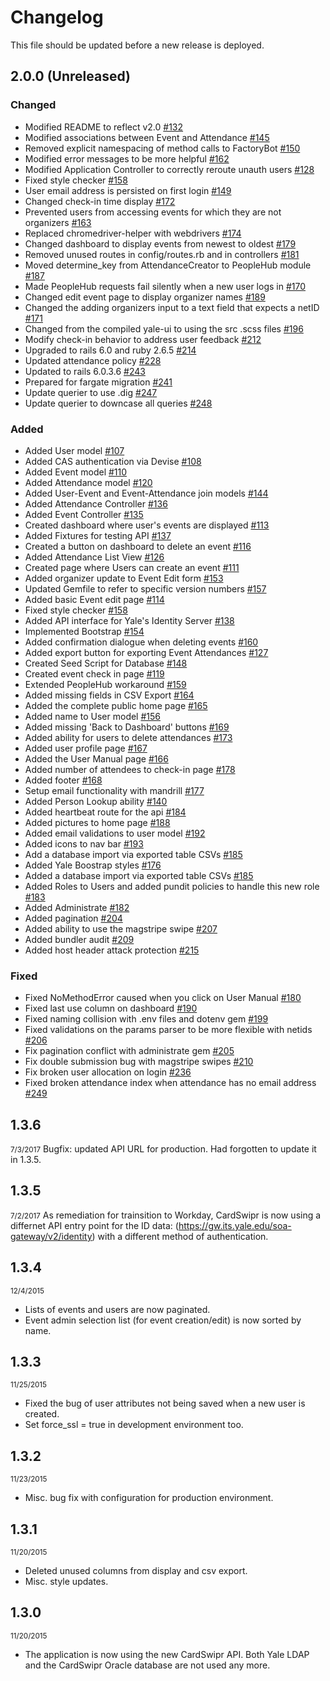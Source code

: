 # Changelog

This file should be updated before a new release is deployed.

## 2.0.0 (Unreleased)
### Changed
* Modified README to reflect v2.0 [#132](https://gitlab.com/yale-sdmp/cardswipr/issues/132)
* Modified associations between Event and Attendance [#145](https://gitlab.com/yale-sdmp/cardswipr/issues/145)
* Removed explicit namespacing of method calls to FactoryBot [#150](https://gitlab.com/yale-sdmp/cardswipr/issues/150)
* Modified error messages to be more helpful [#162](https://gitlab.com/yale-sdmp/cardswipr/issues/162)
* Modified Application Controller to correctly reroute unauth users [#128](https://gitlab.com/yale-sdmp/cardswipr/issues/128)
* Fixed style checker [#158](https://gitlab.com/yale-sdmp/cardswipr/issues/158)
* User email address is persisted on first login [#149](https://gitlab.com/yale-sdmp/cardswipr/issues/149)
* Changed check-in time display [#172](https://gitlab.com/yale-sdmp/cardswipr/issues/172)
* Prevented users from accessing events for which they are not organizers [#163](https://gitlab.com/yale-sdmp/cardswipr/issues/163)
* Replaced chromedriver-helper with webdrivers [#174](https://gitlab.com/yale-sdmp/cardswipr/issues/174)
* Changed dashboard to display events from newest to oldest [#179](https://gitlab.com/yale-sdmp/cardswipr/issues/179)
* Removed unused routes in config/routes.rb and in controllers [#181](https://gitlab.com/yale-sdmp/cardswipr/issues/181)
* Moved determine_key from AttendanceCreator to PeopleHub module [#187](https://gitlab.com/yale-sdmp/cardswipr/issues/179)
* Made PeopleHub requests fail silently when a new user logs in [#170](https://gitlab.com/yale-sdmp/cardswipr/issues/170)
* Changed edit event page to display organizer names [#189](https://gitlab.com/yale-sdmp/cardswipr/issues/189)
* Changed the adding organizers input to a text field that expects a netID [#171](https://gitlab.com/yale-sdmp/cardswipr/issues/171)
* Changed from the compiled yale-ui to using the src .scss files [#196](https://gitlab.com/yale-sdmp/cardswipr/issues/196)
* Modify check-in behavior to address user feedback [#212](https://gitlab.com/yale-sdmp/cardswipr/issues/212)
* Upgraded to rails 6.0 and ruby 2.6.5 [#214](https://gitlab.com/yale-sdmp/cardswipr/issues/214)
* Updated attendance policy [#228](https://gitlab.com/yale-sdmp/cardswipr/issues/228)
* Updated to rails 6.0.3.6 [#243](https://gitlab.com/yale-sdmp/cardswipr/-/issues/243)
* Prepared for fargate migration [#241](https://gitlab.com/yale-sdmp/cardswipr/issues/241)
* Update querier to use .dig [#247](https://gitlab.com/yale-sdmp/cardswipr/issues/247)
* Update querier to downcase all queries [#248](https://gitlab.com/yale-sdmp/cardswipr/issues/248)

### Added
* Added User model [#107](https://gitlab.com/yale-sdmp/cardswipr/issues/107)
* Added CAS authentication via Devise [#108](https://gitlab.com/yale-sdmp/cardswipr/issues/108)
* Added Event model [#110](https://gitlab.com/yale-sdmp/cardswipr/issues/110)
* Added Attendance model [#120](https://gitlab.com/yale-sdmp/cardswipr/issues/120)
* Added User-Event and Event-Attendance join models [#144](https://gitlab.com/yale-sdmp/cardswipr/issues/144)
* Added Attendance Controller [#136](https://gitlab.com/yale-sdmp/cardswipr/issues/136)
* Added Event Controller [#135](https://gitlab.com/yale-sdmp/cardswipr/issues/135)
* Created dashboard where user's events are displayed [#113](https://gitlab.com/yale-sdmp/cardswipr/issues/113)
* Added Fixtures for testing API [#137](https://gitlab.com/yale-sdmp/cardswipr/issues/137)
* Created a button on dashboard to delete an event [#116](https://gitlab.com/yale-sdmp/cardswipr/issues/116)
* Added Attendance List View [#126](https://gitlab.com/yale-sdmp/cardswipr/issues/126)
* Created page where Users can create an event [#111](https://gitlab.com/yale-sdmp/cardswipr/issues/111)
* Added organizer update to Event Edit form [#153](https://gitlab.com/yale-sdmp/cardswipr/issues/153)
* Updated Gemfile to refer to specific version numbers [#157](https://gitlab.com/yale-sdmp/cardswipr/issues/157)
* Added basic Event edit page [#114](https://gitlab.com/yale-sdmp/cardswipr/issues/114)
* Fixed style checker [#158](https://gitlab.com/yale-sdmp/cardswipr/issues/158)
* Added API interface for Yale's Identity Server [#138](https://gitlab.com/yale-sdmp/cardswipr/issues/138)
* Implemented Bootstrap [#154](https://gitlab.com/yale-sdmp/cardswipr/issues/154)
* Added confirmation dialogue when deleting events [#160](https://gitlab.com/yale-sdmp/cardswipr/issues/160)
* Added export button for exporting Event Attendances [#127](https://gitlab.com/yale-sdmp/cardswipr/issues/127)
* Created Seed Script for Database [#148](https://gitlab.com/yale-sdmp/cardswipr/issues/148)
* Created event check in page [#119](https://gitlab.com/yale-sdmp/cardswipr/issues/119)
* Extended PeopleHub workaround [#159](https://gitlab.com/yale-sdmp/cardswipr/issues/159)
* Added missing fields in CSV Export [#164](https://gitlab.com/yale-sdmp/cardswipr/issues/164)
* Added the complete public home page [#165](https://gitlab.com/yale-sdmp/cardswipr/issues/165)
* Added name to User model [#156](https://gitlab.com/yale-sdmp/cardswipr/issues/156)
* Added missing 'Back to Dashboard' buttons [#169](https://gitlab.com/yale-sdmp/cardswipr/issues/169)
* Added ability for users to delete attendances [#173](https://gitlab.com/yale-sdmp/cardswipr/issues/173)
* Added user profile page [#167](https://gitlab.com/yale-sdmp/cardswipr/issues/167)
* Added the User Manual page [#166](https://gitlab.com/yale-sdmp/cardswipr/issues/166)
* Added number of attendees to check-in page [#178](https://gitlab.com/yale-sdmp/cardswipr/issues/178)
* Added footer [#168](https://gitlab.com/yale-sdmp/cardswipr/issues/168)
* Setup email functionality with mandrill [#177](https://gitlab.com/yale-sdmp/cardswipr/issues/177)
* Added Person Lookup ability [#140](https://gitlab.com/yale-sdmp/cardswipr/issues/140)
* Added heartbeat route for the api [#184](https://gitlab.com/yale-sdmp/cardswipr/issues/184)
* Added pictures to home page [#188](https://gitlab.com/yale-sdmp/cardswipr/issues/188)
* Added email validations to user model [#192](https://gitlab.com/yale-sdmp/cardswipr/issues/192)
* Added icons to nav bar [#193](https://gitlab.com/yale-sdmp/cardswipr/issues/193)
* Add a database import via exported table CSVs [#185](https://gitlab.com/yale-sdmp/cardswipr/issues/185)
* Added Yale Boostrap styles [#176](https://gitlab.com/yale-sdmp/cardswipr/issues/176)
* Added a database import via exported table CSVs [#185](https://gitlab.com/yale-sdmp/cardswipr/issues/185)
* Added Roles to Users and added pundit policies to handle this new role [#183](https://gitlab.com/yale-sdmp/cardswipr/issues/183)
* Added Administrate [#182](https://gitlab.com/yale-sdmp/cardswipr/issues/182)
* Added pagination [#204](https://gitlab.com/yale-sdmp/cardswipr/issues/204)
* Added ability to use the magstripe swipe [#207](https://gitlab.com/yale-sdmp/cardswipr/issues/207)
* Added bundler audit [#209](https://gitlab.com/yale-sdmp/cardswipr/issues/209)
* Added host header attack protection [#215](https://gitlab.com/yale-sdmp/cardswipr/issues/215)

### Fixed
* Fixed NoMethodError caused when you click on User Manual [#180](https://gitlab.com/yale-sdmp/cardswipr/issues/180)
* Fixed last use column on dashboard [#190](https://gitlab.com/yale-sdmp/cardswipr/issues/190)
* Fixed naming collision with .env files and dotenv gem [#199](https://gitlab.com/yale-sdmp/cardswipr/issues/199)
* Fixed validations on the params parser to be more flexible with netids [#206](https://gitlab.com/yale-sdmp/cardswipr/issues/206)
* Fix pagination conflict with administrate gem [#205](https://gitlab.com/yale-sdmp/cardswipr/issues/205)
* Fix double submission bug with magstripe swipes [#210](https://gitlab.com/yale-sdmp/cardswipr/issues/210)
* Fix broken user allocation on login [#236](https://gitlab.com/yale-sdmp/cardswipr/issues/236)
* Fixed broken attendance index when attendance has no email address [#249](https://gitlab.com/yale-sdmp/cardswipr/issues/249)

## 1.3.6
<small>7/3/2017</small>
Bugfix: updated API URL for production. Had forgotten to update it in 1.3.5.

## 1.3.5
<small>7/2/2017</small>
As remediation for trainsition to Workday, CardSwipr is now using a differnet API entry point for the ID data: (https://gw.its.yale.edu/soa-gateway/v2/identity) with a different method of authentication.

## 1.3.4
<small>12/4/2015</small>

* Lists of events and users are now paginated.
* Event admin selection list (for event creation/edit) is now sorted by name.

## 1.3.3
<small>11/25/2015</small>

* Fixed the bug of user attributes not being saved when a new user is created.
* Set force_ssl = true in development environment too.

## 1.3.2
<small>11/23/2015</small>

* Misc. bug fix with configuration for production environment.

## 1.3.1
<small>11/20/2015</small>

* Deleted unused columns from display and csv export.
* Misc. style updates.

## 1.3.0
<small>11/20/2015</small>

* The application is now using the new CardSwipr API. Both Yale LDAP and the CardSwipr Oracle database are not used any more.
